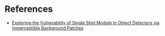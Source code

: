 # References
- [Exploring the Vulnerability of Single Shot Module in Object Detectors via Imperceptible Background Patches](https://arxiv.org/abs/1809.05966)

